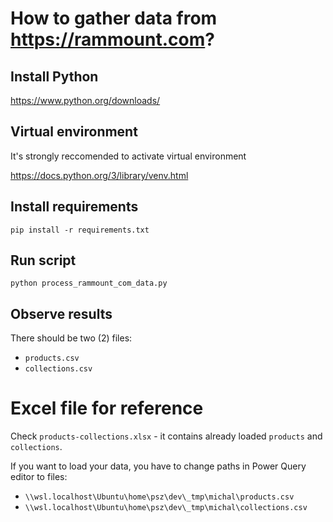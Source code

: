 # How to gather data from https://rammount.com?

## Install Python
https://www.python.org/downloads/


## Virtual environment
It's strongly reccomended to activate virtual environment

https://docs.python.org/3/library/venv.html


## Install requirements
```shell
pip install -r requirements.txt 
```

## Run script
```shell
python process_rammount_com_data.py 
```

## Observe results
There should be two (2) files:
* `products.csv`
* `collections.csv`


# Excel file for reference

Check `products-collections.xlsx` - it contains already loaded `products` and `collections`.

If you want to load your data, you have to change paths in Power Query editor to files:
* `\\wsl.localhost\Ubuntu\home\psz\dev\_tmp\michal\products.csv`
* `\\wsl.localhost\Ubuntu\home\psz\dev\_tmp\michal\collections.csv`
